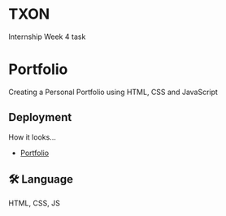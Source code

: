 # TXON

Internship Week 4 task 
# Portfolio

Creating a Personal Portfolio using HTML, CSS and JavaScript

## Deployment

How it looks...

-  [Portfolio]()

## 🛠 Language
HTML, CSS, JS
